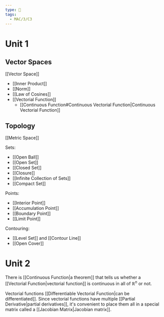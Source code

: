 ```yaml
---
type: 🏫
tags:
  - MAC/3/C3
---
```


# Unit 1

## Vector Spaces

[[Vector Space]]

- [[Inner Product]]
- [[Norm]]
- [[Law of Cosines]]
- [[Vectorial Function]]
	- [[Continuous Function#Continuous Vectorial Function|Continuous Vectorial Function]]

## Topology

[[Metric Space]]

Sets:

- [[Open Ball]]
- [[Open Set]]
- [[Closed Set]]
- [[Closure]]
- [[Infinite Collection of Sets]]
- [[Compact Set]]

Points:

- [[Interior Point]]
- [[Accumulation Point]]
- [[Boundary Point]]
- [[Limit Point]]

Contouring:

- [[Level Set]] and [[Contour Line]]
- [[Open Cover]]

# Unit 2

There is [[Continuous Function|a theorem]] that tells us whether a [[Vectorial Function|vectorial function]] is continuous in all of $\mathbb{R}^{n}$ or not.

Vectorial functions [[Differentiable Vectorial Function|can be differentiated]]. Since vectorial functions have multiple [[Partial Derivative|partial derivatives]], it's convenient to place them all in a special matrix called a [[Jacobian Matrix|Jacobian matrix]].
